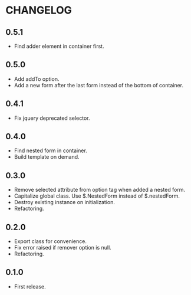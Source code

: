 # CHANGELOG

## 0.5.1

* Find adder element in container first.

## 0.5.0

* Add addTo option.
* Add a new form after the last form instead of the bottom of container.

## 0.4.1

* Fix jquery deprecated selector.

## 0.4.0

* Find nested form in container.
* Build template on demand.

## 0.3.0

* Remove selected attribute from option tag when added a nested form.
* Capitalize global class. Use $.NestedForm instead of $.nestedForm.
* Destroy existing instance on initialization.
* Refactoring.

## 0.2.0

* Export class for convenience.
* Fix error raised if remover option is null.
* Refactoring.

## 0.1.0

* First release.

